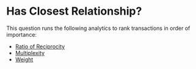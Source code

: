 # Has Closest Relationship?

This question runs the following analytics to rank transactions in order
of importance:

-   [Ratio of
    Reciprocity](../constellation/CoreAnalyticView/src/au/gov/asd/tac/constellation/views/analyticview/docs/analytic-ratio-of-reciprocity.md)
-   [Multiplexity](../constellation/CoreAnalyticView/src/au/gov/asd/tac/constellation/views/analyticview/docs/analytic-multiplexity.md)
-   [Weight](../constellation/CoreAnalyticView/src/au/gov/asd/tac/constellation/views/analyticview/docs/analytic-weight.md)
